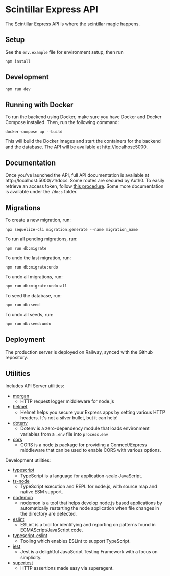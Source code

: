 # Scintillar Express API

The Scintillar Express API is where the scintillar magic happens.

## Setup

See the `env.example` file for environment setup, then run

```
npm install
```

## Development

```
npm run dev
```

## Running with Docker

To run the backend using Docker, make sure you have Docker and Docker Compose installed. Then, run the following command:

```
docker-compose up --build
```

This will build the Docker images and start the containers for the backend and the database. The API will be available at http://localhost:5000.

## Documentation

Once you've launched the API, full API documentation is available at http://localhost:5000/v1/docs. Some routes are secured by Auth0. To easily retrieve an access token, follow [this procedure](https://www.youtube.com/watch?v=E6kZmno2zhU). Some more documentation is available under the `/docs` folder.

## Migrations

To create a new migration, run:

```
npx sequelize-cli migration:generate --name migration_name
```

To run all pending migrations, run:

```
npm run db:migrate
```

To undo the last migration, run:

```
npm run db:migrate:undo
```

To undo all migrations, run:

```
npm run db:migrate:undo:all
```

To seed the database, run:

```
npm run db:seed
```

To undo all seeds, run:

```
npm run db:seed:undo
```

## Deployment

The production server is deployed on Railway, synced with the Github repository.


## Utilities

Includes API Server utilities:

* [morgan](https://www.npmjs.com/package/morgan)
  * HTTP request logger middleware for node.js
* [helmet](https://www.npmjs.com/package/helmet)
  * Helmet helps you secure your Express apps by setting various HTTP headers. It's not a silver bullet, but it can help!
* [dotenv](https://www.npmjs.com/package/dotenv)
  * Dotenv is a zero-dependency module that loads environment variables from a `.env` file into `process.env`
* [cors](https://www.npmjs.com/package/cors)
  * CORS is a node.js package for providing a Connect/Express middleware that can be used to enable CORS with various options.

Development utilities:

* [typescript](https://www.npmjs.com/package/typescript)
  * TypeScript is a language for application-scale JavaScript.
* [ts-node](https://www.npmjs.com/package/ts-node)
  * TypeScript execution and REPL for node.js, with source map and native ESM support.
* [nodemon](https://www.npmjs.com/package/nodemon)
  * nodemon is a tool that helps develop node.js based applications by automatically restarting the node application when file changes in the directory are detected.
* [eslint](https://www.npmjs.com/package/eslint)
  * ESLint is a tool for identifying and reporting on patterns found in ECMAScript/JavaScript code.
* [typescript-eslint](https://typescript-eslint.io/)
  * Tooling which enables ESLint to support TypeScript.
* [jest](https://www.npmjs.com/package/jest)
  * Jest is a delightful JavaScript Testing Framework with a focus on simplicity.
* [supertest](https://www.npmjs.com/package/supertest)
  * HTTP assertions made easy via superagent.
